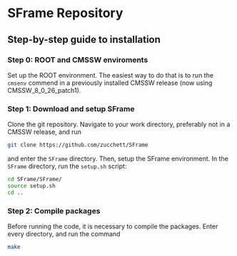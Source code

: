 # SFrame Repository

## Step-by-step guide to installation

### Step 0: ROOT and CMSSW enviroments

Set up the ROOT environment. The easiest way to do that is to run the `cmsenv` commend in a previously installed CMSSW release (now using CMSSW_8_0_26_patch1).

### Step 1: Download and setup SFrame

Clone the git repository. Navigate to your work directory, preferably not in a CMSSW release, and run
```bash
git clone https://github.com/zucchett/SFrame
```
and enter the `SFrame` directory.
Then, setup the SFrame environment. In the `SFrame` directory, run the `setup.sh` script:
```bash
cd SFrame/SFrame/
source setup.sh
cd ..
```

### Step 2: Compile packages

Before running the code, it is necessary to compile the packages. Enter every directory, and run the command
```bash
make
```

